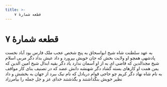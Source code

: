 ```yaml
---
title: >-
    قطعه شمارهٔ ۷
---
```

# قطعه شمارهٔ ۷

به عهد سلطنت شاه شیخ ابواسحاق
به پنج شخص عجب ملک فارس بود آباد
نخست پادشهی همچو او ولایت بخش
که جان خویش بپرورد و داد عیش بداد
دگر مربی اسلام شیخ مجدالدین
که قاضی ای به از او آسمان ندارد یاد
دگر بقیه ابدال شیخ امین الدین
که یمن همت او کارهای بسته گشاد
دگر شهنشه دانش عضد که در تصنیف
بنای کار مواقف به نام شاه نهاد
دگر کریم چو حاجی قوام دریادل
که نام نیک ببرد از جهان به بخشش و داد
نظیر خویش بنگذاشتند و بگذشتند
خدای عز و جل جمله را بیامرزاد
